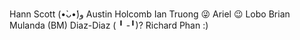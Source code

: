 Hann Scott (•̀ᴗ•́)و
Austin Holcomb
Ian Truong 😜
Ariel 😉 Lobo
Brian Mulanda (BM)
Diaz-Diaz ( ╹ -╹)?
Richard Phan :)
